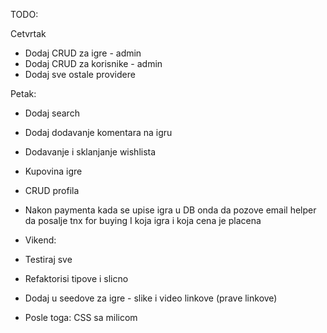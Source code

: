 TODO:

Cetvrtak

- Dodaj CRUD za igre - admin
- Dodaj CRUD za korisnike - admin
- Dodaj sve ostale providere

Petak:

- Dodaj search
- Dodaj dodavanje komentara na igru
- Dodavanje i sklanjanje wishlista
- Kupovina igre
- CRUD profila
- Nakon paymenta kada se upise igra u DB onda da pozove email helper da posalje tnx for buying I koja igra i koja cena je placena

- Vikend:
- Testiraj sve
- Refaktorisi tipove i slicno
- Dodaj u seedove za igre - slike i video linkove (prave linkove)
- Posle toga: CSS sa milicom

<!-- Pop prosledi ga samo na payment i download sa odgovarajucim podacima
import React, { useState } from 'react';
import PopupModal from '../Common/PopupModal';
import { Button } from '@mui/material';

export default function Home() {
  const [open, setOpen] = useState(false);

  const handleOpen = () => {
    setOpen(true);
  };

  const handleClose = () => {
    setOpen(false);
  };

  return (
    <div>
      <Button onClick={handleOpen}>Open Modal</Button>
      <PopupModal text='' open={open} onClose={handleClose} timeout={3000} />
    </div>
  );
} -->
